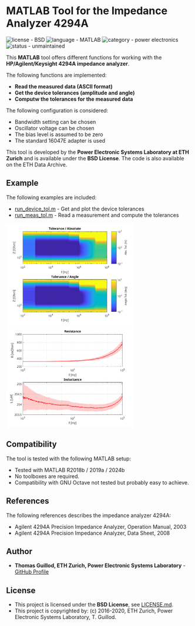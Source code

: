 # MATLAB Tool for the Impedance Analyzer 4294A

![license - BSD](https://img.shields.io/badge/license-BSD-green)
![language - MATLAB](https://img.shields.io/badge/language-MATLAB-blue)
![category - power electronics](https://img.shields.io/badge/category-power%20electronics-lightgrey)
![status - unmaintained](https://img.shields.io/badge/status-unmaintained-red)

This **MATLAB** tool offers different functions for working with the **HP/Agilent/Keysight 4294A impedance analyzer**.

The following functions are implemented:
* **Read the measured data (ASCII format)**
* **Get the device tolerances (amplitude and angle)**
* **Computw the tolerances for the measured data**

The following configuration is considered:
* Bandwidth setting can be chosen
* Oscillator voltage can be chosen
* The bias level is assumed to be zero
* The standard 16047E adapter is used

This tool is developed by the **Power Electronic Systems Laboratory at ETH Zurich** and is available under the **BSD License**. The code is also available on the ETH Data Archive.

## Example

The following examples are included:
* [run_device_tol.m](run_device_tol.m) - Get and plot the device tolerances
* [run_meas_tol.m](run_meas_tol.m) - Read a measurement and compute the tolerances

<p float="middle">
    <img src="readme_img/device_tol.png" width="350">
    <img src="readme_img/meas_tol.png" width="350">
</p>

## Compatibility

The tool is tested with the following MATLAB setup:
* Tested with MATLAB R2018b / 2019a / 2024b
* No toolboxes are required.
* Compatibility with GNU Octave not tested but probably easy to achieve.

## References

The following references describes the impedance analyzer 4294A:
* Agilent 4294A Precision Impedance Analyzer, Operation Manual, 2003
* Agilent 4294A Precision Impedance Analyzer, Data Sheet, 2008

## Author

* **Thomas Guillod, ETH Zurich, Power Electronic Systems Laboratory** - [GitHub Profile](https://github.com/otvam)

## License

* This project is licensed under the **BSD License**, see [LICENSE.md](LICENSE.md).
* This project is copyrighted by: (c) 2016-2020, ETH Zurich, Power Electronic Systems Laboratory, T. Guillod.
